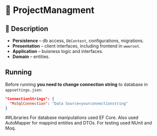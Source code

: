 # 📁 ProjectManagment

## 📌 Description
- **Persistence** – db access, `DbContext`, configurations, migrations.
- **Presentation** – client interfaces, including frontend in `wwwroot`.
- **Application** – buisness logic and interfaces.
- **Domain** – entities.

## Running

Before running **you need to change connection string** to database in `appsettings.json`:

```json
"ConnectionStrings": {
  "MsSqlConnection": "Data Source=yourconnectionstring"
}
```

##Libraries
For database manipulations used EF Core.
Also used AutoMapper for mappind entities and DTOs.
For testing used NUnit and Moq.
